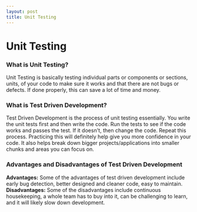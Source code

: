 ```yaml
---
layout: post
title: Unit Testing
---
```


# Unit Testing

### What is Unit Testing?

Unit Testing is basically testing individual parts or components or sections, units, of your code to make sure it works and that there are not bugs or defects. If done properly, this can save a lot of time and money.

### What is Test Driven Development?

Test Driven Development is the process of unit testing essentially. You write the unit tests first and then write the code. Run the tests to see if the code works and passes the test. If it doesn't, then change the code. Repeat this process. Practicing this will definitely help give you more confidence in your code. It also helps break down bigger projects/applications into smaller chunks and areas you can focus on. 

### Advantages and Disadvantages of Test Driven Development

**Advantages:** Some of the advantages of test driven development include early bug detection, better designed and cleaner code, easy to maintain. **Disadvantages:** Some of the disadvantages include continuous housekeeping, a whole team has to buy into it, can be challenging to learn, and it will likely slow down development. 